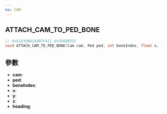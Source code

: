 ```yaml
---
ns: CAM
---
```

## ATTACH_CAM_TO_PED_BONE

```c
// 0x61A3DBA14AB7F411 0x506BB35C
void ATTACH_CAM_TO_PED_BONE(Cam cam, Ped ped, int boneIndex, float x, float y, float z, BOOL heading);
```


## 參數
* **cam**: 
* **ped**: 
* **boneIndex**: 
* **x**: 
* **y**: 
* **z**: 
* **heading**: 

